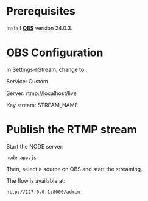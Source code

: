 # Prerequisites

Install [__OBS__](https://obsproject.com) version 24.0.3. 

# OBS Configuration 

In Settings->Stream, change to :

Service: Custom

Server: rtmp://localhost/live

Key stream: STREAM_NAME

# Publish the RTMP stream

Start the NODE server:
```
node app.js
```

Then, select a source on OBS and start the streaming.

The flow is available at:
```
http://127.0.0.1:8000/admin
```
